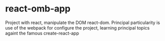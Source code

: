 # react-omb-app
Project with react, manipulate the DOM react-dom. Principal particularity is use of the webpack for configure the project, learning principal topics againt the famous create-react-app 
